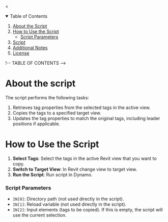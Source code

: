 

<<details open>
  <summary>Table of Contents</summary>
  <ol>
    <li>
      <a href="#about-the-script">About the Script</a>
    </li>
    <li>
      <a href="#how-to-use-the-script">How to Use the Script</a>
      <ul>
        <li><a href="#script-parameters">Script Parameters</a></li>
      </ul>
    </li>
    <li><a href="#script">Script</a></li>
    <li><a href="#additional-notes">Additional Notes</a></li>
    <li><a href="#license">License</a></li>
  </ol>
</details>!-- TABLE OF CONTENTS -->

# About the script
The script performs the following tasks:
1. Retrieves tag properties from the selected tags in the active view.
2. Copies the tags to a specified target view.
3. Updates the tag properties to match the original tags, including leader positions if applicable.

# How to Use the Script

1. **Select Tags**: Select the tags in the active Revit view that you want to copy.
2. **Switch to Target View**: In Revit change view to target view.
2. **Run the Script**: Run script in Dynamo.

### Script Parameters

- `IN[0]`: Directory path (not used directly in the script).
- `IN[1]`: Reload variable (not used directly in the script).
- `IN[2]`: Input elements (tags to be copied). If this is empty, the script will use the current selection.
